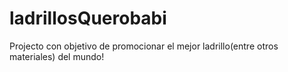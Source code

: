 ladrillosQuerobabi
==================
Projecto con objetivo de promocionar el mejor ladrillo(entre otros materiales) del mundo!
